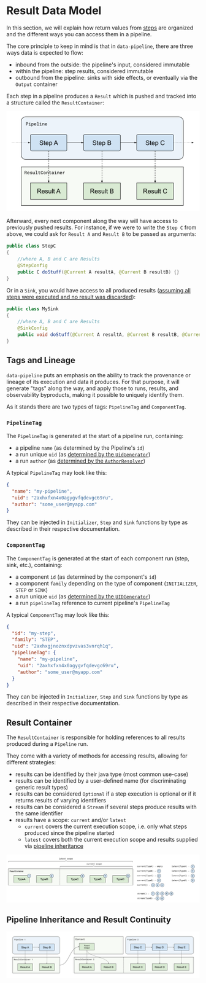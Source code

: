 # Result Data Model

In this section, we will explain how return values from [steps](steps.md) are organized and the different ways you can access them in a pipeline.

The core principle to keep in mind is that in `data-pipeline`, there are three ways data is expected to flow:
* inbound from the outside: the pipeline's input, considered immutable
* within the pipeline: step results, considered immutable 
* outbound from the pipeline: sinks with side effects, or eventually via the `Output` container

Each step in a pipeline produces a `Result` which is pushed and tracked into a structure called the `ResultContainer`:

![](resources/result-data-model-step-and-result.png)

Afterward, every next component along the way will have access to previously pushed results.
For instance, if we were to write the `Step C` from above, we could ask for `Result A` and `Result B` to be passed as arguments:

```java
public class StepC
{
    //where A, B and C are Results
    @StepConfig
    public C doStuff(@Current A resultA, @Current B resultB) {}
}
```

Or in a `Sink`, you would have access to all produced results ([assuming all steps were executed and no result was discarded](steps.md#result-evaluators)):

```java
public class MySink
{
    //where A, B and C are Results
    @SinkConfig
    public void doStuff(@Current A resultA, @Current B resultB, @Current C resultC) {}
}
```

## Tags and Lineage

`data-pipeline` puts an emphasis on the ability to track the provenance or lineage of its execution and data it produces.
For that purpose, it will generate "tags" along the way, and apply those to runs, results, and observability byproducts, making it possible to uniquely identify them.

As it stands there are two types of tags: `PipelineTag` and `ComponentTag`.

### `PipelineTag`

The `PipelineTag` is generated at the start of a pipeline run, containing:
* a pipeline `name` (as determined by the Pipeline's `id`)
* a run unique `uid` (as [determined by the `UidGenerator`](modifiers_and_hooks.md#uid-generators))
* a run `author` (as [determined by the `AuthorResolver`](modifiers_and_hooks.md#author-resolvers))

A typical `PipelineTag` may look like this:

```json
{
  "name": "my-pipeline",
  "uid": "2axhxfxn4x0agygvfqdevgc69ru",
  "author": "some_user@myapp.com"
}
```

They can be injected in `Initializer`, `Step` and `Sink` functions by type as described in their respective documentation.

### `ComponentTag`

The `ComponentTag` is generated at the start of each component run (step, sink, etc.), containing:
* a component `id` (as determined by the component's `id`)
* a component `family` depending on the type of component (`INITIALIZER`, `STEP` or `SINK`)
* a run unique `uid` (as [determined by the `UIDGenerator`](modifiers_and_hooks.md#uid-generators))
* a run `pipelineTag` reference to current pipeline's `PipelineTag`

A typical `ComponentTag` may look like this:

```json
{
  "id": "my-step",
  "family": "STEP",
  "uid": "2axhxgjnoznxdpvzvas3vnrqh1q",
  "pipelineTag": {
    "name": "my-pipeline",
    "uid": "2axhxfxn4x0agygvfqdevgc69ru",
    "author": "some_user@myapp.com"
  }
}
```

They can be injected in `Initializer`, `Step` and `Sink` functions by type as described in their respective documentation.


## Result Container

The `ResultContainer` is responsible for holding references to all results produced during a `Pipeline` run.

They come with a variety of methods for accessing results, allowing for different strategies:
* results can be identified by their java type (most common use-case)
* results can be identified by a user-defined name (for discriminating generic result types)
* results can be considered `Optional` if a step execution is optional or if it returns results of varying identifiers
* results can be considered a `Stream` if several steps produce results with the same identifier
* results have a scope: `current` and/or `latest`
  * `current` covers the current execution scope, i.e. only what steps produced since the pipeline started
  * `latest` covers both the current execution scope and results supplied via [pipeline inheritance](#pipeline-inheritance-and-result-continuity)

![](resources/result-data-model-scopes.png)



## Pipeline Inheritance and Result Continuity

![](resources/result-data-model-pipeline-inheritance.png)


